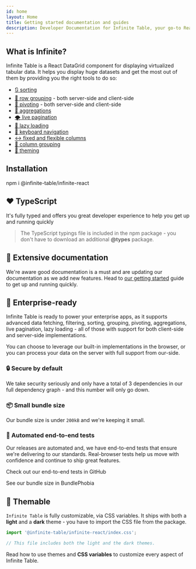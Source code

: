 ```yaml
---
id: home
layout: Home
title: Getting started documentation and guides
description: Developer Documentation for Infinite Table, your go-to React DataGrid component to handle huge amounts of data
---
```


<HomepageHero />

## What is Infinite?

Infinite Table is a React DataGrid component for displaying virtualized tabular data. It helps you display huge datasets and get the most out of them by providing you the right tools to do so:

- [🔃 sorting](/docs/learn/working-with-data/sorting)
- [💪 row grouping](/docs/learn/grouping-and-pivoting/grouping-rows) - both server-side and client-side
- [🏢 pivoting](/docs/learn/grouping-and-pivoting/pivoting/overview) - both server-side and client-side
- [🧪 aggregations](/docs/learn/grouping-and-pivoting/grouping-rows#aggregations)
- [🌪️ live pagination](/docs/learn/working-with-data/live-pagination)
- [🌴 lazy loading](/docs/learn/working-with-data/lazy-loading)
- [🧭 keyboard navigation](/docs/learn/keyboard-navigation/navigating-cells)
- [↔️ fixed and flexible columns](/docs/learn/columns/fixed-and-flexible-size)
- [🧩 column grouping](/docs/learn/column-groups)
- [🎨 theming](/docs/learn/theming)

## Installation

<TerminalBlock>
npm i @infinite-table/infinite-react
</TerminalBlock>

## ❤️ TypeScript

It's fully typed and offers you great developer experience to help you get up and running quickly

> The TypeScript typings file is included in the npm package - you don't have to download an additional **@types** package.

## 📄 Extensive documentation

We're aware good documentation is a must and are updating our documentation as we add new features. Head to [our getting started](/docs/learn/getting-started) guide to get up and running quickly.

## 🏢 Enterprise-ready

Infinite Table is ready to power your enterprise apps, as it supports advanced data fetching, filtering, sorting, grouping, pivoting, aggregations, live pagination, lazy loading - all of those with support for both client-side and server-side implementations.

You can choose to leverage our built-in implementations in the browser, or you can process your data on the server with full support from our-side.

### 🔒 Secure by default

We take security seriously and only have a total of 3 dependencies in our full dependency graph - and this number will only go down.

### 📦 Small bundle size

Our bundle size is under `200kB` and we're keeping it small.

### 🧪 Automated end-to-end tests

Our releases are automated and, we have end-to-end tests that ensure we're delivering to our standards. Real-browser tests help us move with confidence and continue to ship great features.

<HeroCards>
<YouWillLearnCard title="End-to-end tests" newTab path="https://github.com/infinite-table/infinite-react/tree/master/source/examples/src/pages/tests">

Check out our end-to-end tests in GitHub

</YouWillLearnCard>

<YouWillLearnCard title="Small bundle" newTab path="https://bundlephobia.com/package/@infinite-table/infinite-react">

See our bundle size in BundlePhobia

</YouWillLearnCard>
</HeroCards>

## 🎨 Themable

`Infinite Table` is fully customizable, via CSS variables. It ships with both a **light** and a **dark** theme - you have to import the CSS file from the package.

```ts
import '@infinite-table/infinite-react/index.css';

// This file includes both the light and the dark themes.
```

<HeroCards>
<YouWillLearnCard title="Theming with CSS variables" path="/docs/learn/theming#css-variables">

Read how to use themes and **CSS variables** to customize every aspect of Infinite Table.

</YouWillLearnCard>
</HeroCards>
